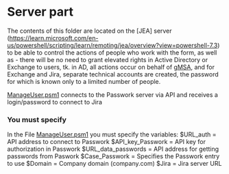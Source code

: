 # Server part

The contents of this folder are located on the [JEA] server (https://learn.microsoft.com/en-us/powershell/scripting/learn/remoting/jea/overview?view=powershell-7.3) to be able to control the actions of people who work with the form, as well as - there will be no need to grant elevated rights in Active Directory or Exchange to users, tk. in AD, all actions occur on behalf of [gMSA](https://learn.microsoft.com/en-us/windows-server/security/group-managed-service-accounts/group-managed-service-accounts-overview), and for Exchange and Jira, separate technical accounts are created, the password for which is known only to a limited number of people.

[ManageUser.psm1](https://github.com/AleksandrMikoshi/PowerShell/blob/main/Manage-Users/Server/ManageUser.psm1) connects to the Passwork server via API and receives a login/password to connect to Jira

### You must specify

In the File [ManageUser.psm1](https://github.com/AleksandrMikoshi/PowerShell/blob/main/Manage-Users/Server/ManageUser.psm1) you must specify the variables:
$URL_auth = API address to connect to Passwork
$API_key_Passwork = API key for authorization in Passwork
$URL_data_passwords = API address for getting passwords from Paswork
$Case_Passwork = Specifies the Passwork entry to use
$Domain = Company domain (company.com)
$Jira = Jira server URL